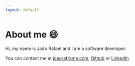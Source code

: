 ```yaml
---
layout: default
---
```


# About me 😄
Hi, my name is João Rafael and I am a software developer. 

You can contact me at [joaoraf@me.com](mailto:joaoraf@me.com), [Github](https://github.com/joaorafaelm) or [LinkedIn](https://www.linkedin.com/in/joaoraf).
